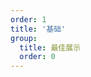 ```yaml
---
order: 1
title: '基础'
group: 
  title: 最佳展示
  order: 0
---
```


<code src='./demo/basic.tsx'></code>

